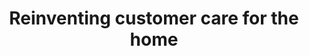 ---
tags: 'case-study'
skills: ['Product design', 'Prototyping']
title: 'Reinventing customer care for the home'
thumb: 'sweepr-mobile-case-thumb.jpg'
cover: 'sweepr-mobile-case-cover'
year: 2020
platforms: ['iOS', 'Android']
role: 'Design lead'
color: 'lavender'
textColor: 'dark'
layout: 'sweepr-mobile-layout'
meta:
    desc: "Leading the design for the Sweepr mobile experience."
intro:
    title: "Intro"
    bgColor: "altGray-200"
    color: "altGray-1000"
    content: "At a Dublin-based AI startup, I lead design of the mobile customer experience. We created an app that users would use in their homes to self-diagnose and fix their home technology problems."
goals:
    - title: Add more value
      icon: 🎯
      content: "Provide more value for the user and their home. It can be more than just a support input."
    - title: Provide more flexibility
      icon: 🤸‍♂️
      content: "Provide more flexibility to our customers to implement their own features & values and integrate seamlessly within their own platform. It's a big ask to take over a client's Support page and not provide more flexible options."
    - title: Give more context
      icon: 🤐
      content: "Better context framing for the user is necessary so they can understand what it is they should say or type to be provided with self-support."
    - title: Be more proactive
      icon: 🏋️
      content: "Our current use cases are based on being reactive to the user's network and not proactive. Rather than routinely scanning their network to anticipate and identify possible problems we wait for the user to come to us. By this point, they're already having a negative experience and it becomes much more challenging to turn that into a positive experience."

---
